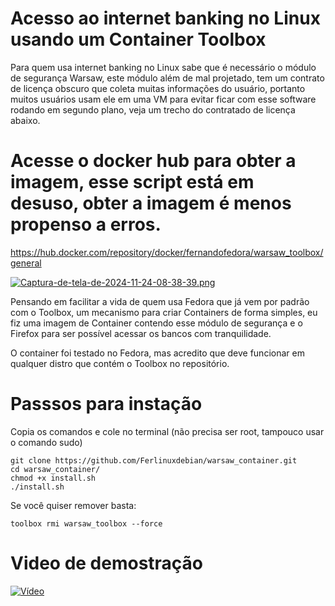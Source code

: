 # Acesso ao internet banking no Linux usando um Container Toolbox 
Para quem usa internet banking no Linux sabe que é necessário o módulo de segurança Warsaw, este módulo além de mal projetado, tem um contrato de licença obscuro que coleta muitas informações do usuário, portanto muitos usuários usam ele em uma VM para evitar ficar com esse software rodando em segundo plano, veja um trecho do contratado de licença abaixo. 

# Acesse o docker hub para obter a imagem, esse script está em desuso, obter a imagem é menos propenso a erros.

https://hub.docker.com/repository/docker/fernandofedora/warsaw_toolbox/general

[![Captura-de-tela-de-2024-11-24-08-38-39.png](https://i.postimg.cc/d3wyJLQC/Captura-de-tela-de-2024-11-24-08-38-39.png)](https://postimg.cc/1n7tHRqR)

Pensando em facilitar a vida de quem usa Fedora que já vem por padrão com o Toolbox, um mecanismo para criar Containers de forma simples, eu fiz uma imagem de Container contendo esse módulo de segurança e o Firefox para ser possível acessar os bancos com tranquilidade.  

O container foi testado no Fedora, mas acredito que deve funcionar em qualquer distro que contém o Toolbox no repositório. 

# Passsos para instação 
Copia os comandos e cole no terminal (não precisa ser root, tampouco usar o comando sudo)
```
git clone https://github.com/Ferlinuxdebian/warsaw_container.git 
cd warsaw_container/                                             
chmod +x install.sh                                              
./install.sh
```
Se você quiser remover basta:
```
toolbox rmi warsaw_toolbox --force
```
# Video de demostração 
[![Vídeo](https://i.imgur.com/ShpHdvG.jpg)](https://i.imgur.com/ShpHdvG.mp4)
